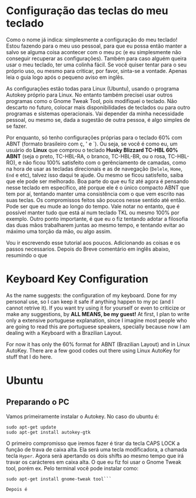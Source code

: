 # Configuração das teclas do meu teclado

Como o nome já indica: simplesmente a configuração do meu teclado! Estou fazendo para o meu uso pessoal, para que eu possa então manter a salvo se alguma coisa acontecer com o meu pc (e eu simplesmente não conseguir recuperar as configurações). Também para caso alguém queira usar o meu teclado, ter uma colinha fácil. Se vocẽ quiser tentar para o seu próprio uso, ou mesmo para criticar, por favor, sinta-se a vontade. Apenas leia o guia logo após o pequeno aviso em inglẽs. 

As configurações estão todas para Linux (Ubuntu), usando o programa Autokey próprio para Linux. No entanto também precisei usar outros programas como o Gnome Tweak Tool, pois modifiquei o teclado. Não descarto no futuro, colocar mais disponibilidades de teclados ou para outro programas e sistemas operacionais. Vai depender da minha necessidade pessoal, ou mesmo se, dada a sugestão de outra pessoa, é algo simples de se fazer.

Por enquanto, só tenho configurações próprias para o teclado 60% com ABNT (formato brasileiro com ç, ' e \`). Ou seja, se você é como eu, um usuário do **Linux** que comprou o teclado **Husky Blizzard TC-HBL 60% ABNT** (seja o preto, TC-HBL-RA, o branco, TC-HBL-BR, ou o rosa, TC-HBL-RO), e não ficou 100% satisfeito com o gerênciamento de camadas, como na hora de usar as tecladas direcionais e as de navegação (`Delele`, `Home`, `End` e etc), talvez isso daqui te ajude. Ou mesmo se ficou satisfeito, saiba que ele pode ser melhorado. Boa parte do que eu fiz até agora é pensando nesse teclado em específico, até porque ele é o único compacto ABNT que tem por aí, tentando manter uma consistência com o que vem escrito nas suas teclas. Os compromissos feitos são poucos nesse sentido até então. Pode ser que eu mude ao longo do tempo. Vale notar no entanto, que é possível manter tudo que está aí num teclado TKL ou mesmo 100% por exemplo. Outro ponto importante, é que eu o fiz tentando adotar a filosofia das duas mãos trabalharem juntas ao mesmo tempo, e tentando evitar ao máximo uma torção da mão, ou algo assim.

Vou ir escrevendo esse tutorial aos poucos. Adicionando as coisas e os passos necessarios. Depois do Breve comentário em inglês abaixo, resumindo o que 

# Keyboard Key Configuration

As the name suggests: the configuration of my keyboard. Done for my personal use, so I can keep it safe if anything happen to my pc (and I cannot retrive it). If you want try using it for yourself or even to criticize or make any suggestions, by **ALL MEANS, be my guest!** At first, I plan to write only a extensive portuguese explanation, since I imagine most people who are going to read this are portuguese speakers, specially because now I am dealing with a Keyboard with a Brazilian Layout.

For now it has only the 60% format for ABNT (Brazilian Layout) and in Linux AutoKey. There are a few good codes out there using Linux AutoKey for stuff that I do here.

# Ubuntu
## Preparando o PC

Vamos primeiramente instalar o Autokey. No caso do ubuntu é:
```console
sudo apt-get update
sudo apt-get install autokey-gtk
```

O primeiro compromisso que iremos fazer é tirar da tecla CAPS LOCK a função de trava de caixa alta. Ela será uma tecla modificadora, a chamada tecla `Hyper`. Agora será apertando os dois shifts ao mesmo tempo que irá travar os carácteres em caixa alta.
O que eu fiz foi usar o Gnome Tweak tool, porém ex. Pelo terminal você pode instalar como:

```console
sudo apt-get install gnome-tweak tool```

Depois é 
